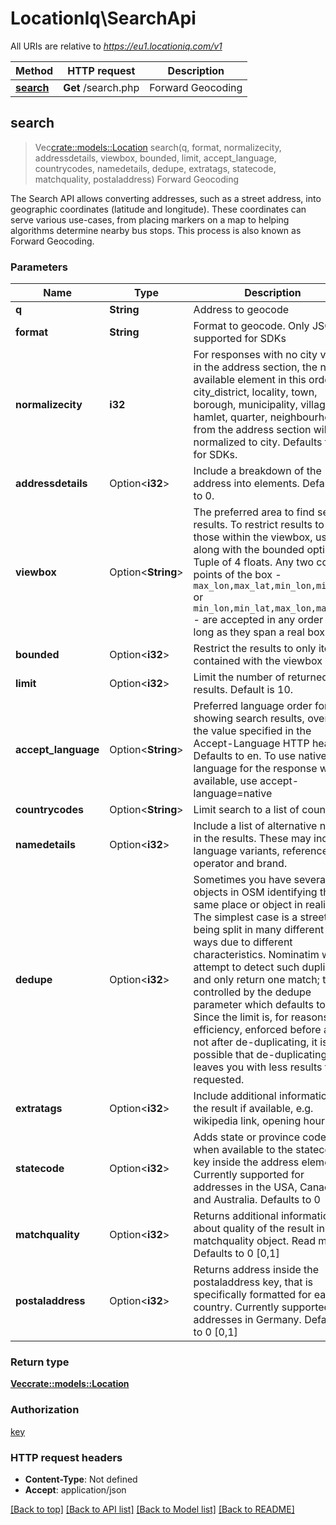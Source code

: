 # LocationIq\SearchApi

All URIs are relative to *https://eu1.locationiq.com/v1*

Method | HTTP request | Description
------------- | ------------- | -------------
[**search**](SearchApi.md#search) | **Get** /search.php | Forward Geocoding



## search

> Vec<crate::models::Location> search(q, format, normalizecity, addressdetails, viewbox, bounded, limit, accept_language, countrycodes, namedetails, dedupe, extratags, statecode, matchquality, postaladdress)
Forward Geocoding

The Search API allows converting addresses, such as a street address, into geographic coordinates (latitude and longitude). These coordinates can serve various use-cases, from placing markers on a map to helping algorithms determine nearby bus stops. This process is also known as Forward Geocoding.

### Parameters


Name | Type | Description  | Required | Notes
------------- | ------------- | ------------- | ------------- | -------------
**q** | **String** | Address to geocode | [required] |
**format** | **String** | Format to geocode. Only JSON supported for SDKs | [required] |
**normalizecity** | **i32** | For responses with no city value in the address section, the next available element in this order - city_district, locality, town, borough, municipality, village, hamlet, quarter, neighbourhood - from the address section will be normalized to city. Defaults to 1 for SDKs. | [required] |
**addressdetails** | Option<**i32**> | Include a breakdown of the address into elements. Defaults to 0. |  |
**viewbox** | Option<**String**> | The preferred area to find search results.  To restrict results to those within the viewbox, use along with the bounded option. Tuple of 4 floats. Any two corner points of the box - `max_lon,max_lat,min_lon,min_lat` or `min_lon,min_lat,max_lon,max_lat` - are accepted in any order as long as they span a real box.  |  |
**bounded** | Option<**i32**> | Restrict the results to only items contained with the viewbox |  |
**limit** | Option<**i32**> | Limit the number of returned results. Default is 10. |  |[default to 10]
**accept_language** | Option<**String**> | Preferred language order for showing search results, overrides the value specified in the Accept-Language HTTP header. Defaults to en. To use native language for the response when available, use accept-language=native |  |
**countrycodes** | Option<**String**> | Limit search to a list of countries. |  |
**namedetails** | Option<**i32**> | Include a list of alternative names in the results. These may include language variants, references, operator and brand. |  |
**dedupe** | Option<**i32**> | Sometimes you have several objects in OSM identifying the same place or object in reality. The simplest case is a street being split in many different OSM ways due to different characteristics. Nominatim will attempt to detect such duplicates and only return one match; this is controlled by the dedupe parameter which defaults to 1. Since the limit is, for reasons of efficiency, enforced before and not after de-duplicating, it is possible that de-duplicating leaves you with less results than requested. |  |
**extratags** | Option<**i32**> | Include additional information in the result if available, e.g. wikipedia link, opening hours. |  |
**statecode** | Option<**i32**> | Adds state or province code when available to the statecode key inside the address element. Currently supported for addresses in the USA, Canada and Australia. Defaults to 0 |  |
**matchquality** | Option<**i32**> | Returns additional information about quality of the result in a matchquality object. Read more Defaults to 0 [0,1] |  |
**postaladdress** | Option<**i32**> | Returns address inside the postaladdress key, that is specifically formatted for each country. Currently supported for addresses in Germany. Defaults to 0 [0,1] |  |

### Return type

[**Vec<crate::models::Location>**](location.md)

### Authorization

[key](../README.md#key)

### HTTP request headers

- **Content-Type**: Not defined
- **Accept**: application/json

[[Back to top]](#) [[Back to API list]](../README.md#documentation-for-api-endpoints) [[Back to Model list]](../README.md#documentation-for-models) [[Back to README]](../README.md)

